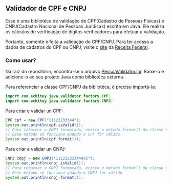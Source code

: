 ## Validador de CPF e CNPJ

Esse é uma bibliotéca de validação de CPF(Cadastro de Pessoas Físicas) e CNPJ(Cadastro Nacional de Pessoas Jurídicas) escrita em Java.
Ele realiza os cálculos de verificação de dígitos verificadores para efetuar a
validação.

Portanto, somente é feita a validação do CPF/CNPJ.
Para ter acesso a dados de cadatros do CPF ou CNPJ, visite o [site](http://idg.receita.fazenda.gov.br/orientacao/tributaria/cadastros) da [Receita Federal](http://idg.receita.fazenda.gov.br/orientacao/tributaria/cadastros).

### Como usar?

Na raíz do repositório, encontra-se o arquivo [PessoaValidator.jar](PessoaValidator.jar). Baixe-o
e adicione-o ao seu projeto Java como bibliotéca externa.

Para referenciar a classe CPF/CNPJ da bibliotéca, é preciso importá-la:

```java
import com.echitey.java.validator.factory.CPF;
import com.echitey.java.validator.factory.CNPJ;
```


Para criar e validar un CPF:

```java
CPF cpf = new CPF("11122233344");
System.out.println(cpf.isValid());
// Para retornar o CNPJ formatado, existe o metodo format() da classe CNPJ
// Esse metodo só funciona quando o CPF for válido
System.out.println(cpf.format());
```


Para criar e validar un CNPJ:

```java
CNPJ cnpj = new CNPJ("11122233344455");
System.out.println(cnpj.isValid());
// Para retornar o CNPJ formatado, existe o metodo format() da classe CNPJ
// Esse metodo só funciona quando o CNPJ for válido
System.out.println(cnpj.format());
```
